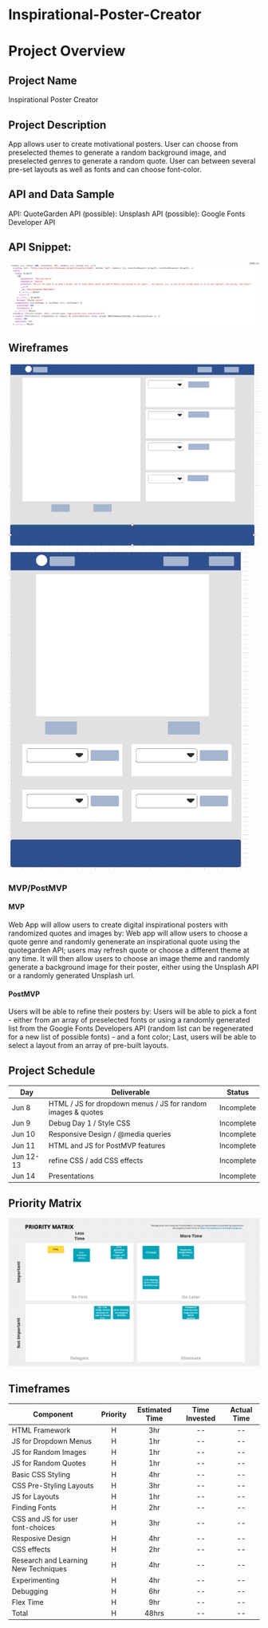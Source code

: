 # Inspirational-Poster-Creator

# Project Overview

## Project Name
Inspirational Poster Creator

## Project Description
App allows user to create motivational posters.  User can choose from preselected themes to generate a random background image, and preselected genres to generate a random quote.  User can between several pre-set layouts as well as fonts and can choose font-color.

## API and Data Sample
API: QuoteGarden
API (possible): Unsplash
API (possible): Google Fonts Developer API

## API Snippet: 
![Snippet of JSON data returned by API call](./JSON-data-snippet.png "JSON Data Snippet")

## Wireframes
![Desktop/laptop Wireframe](./project-wireframe.png "Desktop/Laptop Wireframe")
![Mobile Wireframe](./project-mobile-wireframe.png "Mobile Wireframe")

### MVP/PostMVP
 
#### MVP 
Web App will allow users to create digital inspirational posters with randomized quotes and images by: 
Web app will allow users to choose a quote genre and randomly genenerate an inspirational quote using the quotegarden API; users may refresh quote or choose a different theme at any time.
It will then allow users to choose an image theme and randomly generate a background image for their poster, either using the Unsplash API or a randomly generated Unsplash url. 

#### PostMVP  
Users will be able to refine their posters by:
Users will be able to pick a font - either from an array of preselected fonts or using a randomly generated list from the Google Fonts Developers API (random list can be regenerated for a new list of possible fonts) - and a font color;
Last, users will be able to select a layout from an array of pre-built layouts. 

## Project Schedule

|  Day | Deliverable | Status
|---|---| ---|
|Jun 8| HTML / JS for dropdown menus / JS for random images & quotes | Incomplete
|Jun 9| Debug Day 1 / Style CSS | Incomplete
|Jun 10| Responsive Design / @media queries| Incomplete
|Jun 11| HTML and JS for PostMVP features | Incomplete
|Jun 12-13| refine CSS / add CSS effects | Incomplete
|Jun 14| Presentations | Incomplete

## Priority Matrix

![Project Priority Matrix](./priority-matrix.png "Project Priority Matrix")

## Timeframes
| Component | Priority | Estimated Time | Time Invested | Actual Time |
| --- | :---: |  :---: | :---: | :---: |
| HTML Framework | H | 3hr| -- | -- |
| JS for Dropdown Menus | H | 1hr | -- | -- |
| JS for Random Images | H | 1hr | -- | -- |
| JS for Random Quotes | H | 1hr | -- | -- |
| Basic CSS Styling| H | 4hr | -- | -- |
| CSS Pre-Styling Layouts | H | 3hr | -- | -- |
| JS for Layouts | H | 1hr | -- | -- |
| Finding Fonts | H | 2hr | -- | -- |
| CSS and JS for user font-choices | H | 3hr | -- | -- |
| Resposive Design | H | 4hr | -- | -- |
| CSS effects | H | 2hr | -- | -- |
| Research and Learning New Techniques | H | 4hr | -- | -- |
| Experimenting | H | 4hr | -- | -- |
| Debugging | H | 6hr | -- | -- |
| Flex Time | H | 9hr | -- | -- |
| Total | H | 48hrs| -- | -- |








